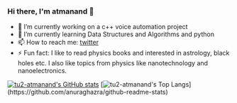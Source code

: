 ### Hi there, I'm atmanand 👋
- 🔭 I’m currently working on a c++ voice automation project 
- 🌱 I’m currently learning Data Structures and Algorithms and python
- 📫 How to reach me: [twitter](https://twitter.com/AtmanandGauns)
- ⚡ Fun fact: I like to read physics books and interested in astrology, black holes etc. I also like topics from physics like nanotechnology and nanoelectronics.

[![tu2-atmanand's GitHub stats](https://github-readme-stats.vercel.app/api?username=tu2-atmanand&show_icons=true&theme=tokyonight&layout=compact)](https://github.com/anuraghazra/github-readme-stats)
[![tu2-atmanand's Top Langs](https://github-readme-stats.vercel.app/api/top-langs/?username=tu2-atmanand&layout=compact&hide=issues&show_icons=true&theme=dark&count_private=true")](https://github.com/anuraghazra/github-readme-stats)

<!-- [![Top Langs](https://github-readme-stats.vercel.app/api/top-langs/?username=anuraghazra&layout=compact)](https://github.com/anuraghazra/github-readme-stats) -->






<!--
**tu2-atmanand/tu2-atmanand** is a ✨ _special_ ✨ repository because its `README.md` (this file) appears on your GitHub profile.

Here are some ideas to get you started:

- 🔭 I’m currently working on ...
- 🌱 I’m currently learning ...
- 👯 I’m looking to collaborate on ...
- 🤔 I’m looking for help with ...
- 💬 Ask me about ...
- 📫 How to reach me: ...
- 😄 Pronouns: ...
- ⚡ Fun fact: ...
-->
